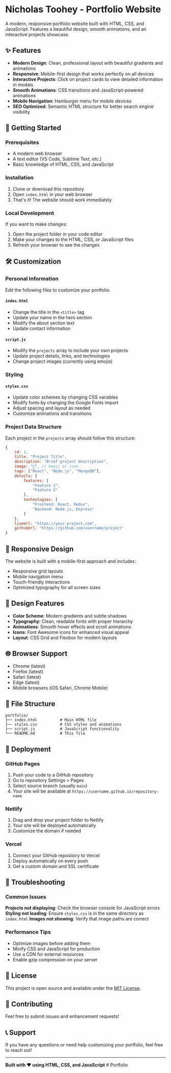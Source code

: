 # Nicholas Toohey - Portfolio Website

A modern, responsive portfolio website built with HTML, CSS, and JavaScript. Features a beautiful design, smooth animations, and an interactive projects showcase.

## ✨ Features

- **Modern Design**: Clean, professional layout with beautiful gradients and animations
- **Responsive**: Mobile-first design that works perfectly on all devices
- **Interactive Projects**: Click on project cards to view detailed information in modals
- **Smooth Animations**: CSS transitions and JavaScript-powered animations
- **Mobile Navigation**: Hamburger menu for mobile devices
- **SEO Optimized**: Semantic HTML structure for better search engine visibility

## 🚀 Getting Started

### Prerequisites
- A modern web browser
- A text editor (VS Code, Sublime Text, etc.)
- Basic knowledge of HTML, CSS, and JavaScript

### Installation
1. Clone or download this repository
2. Open `index.html` in your web browser
3. That's it! The website should work immediately

### Local Development
If you want to make changes:
1. Open the project folder in your code editor
2. Make your changes to the HTML, CSS, or JavaScript files
3. Refresh your browser to see the changes

## 🛠️ Customization

### Personal Information
Edit the following files to customize your portfolio:

#### `index.html`
- Change the title in the `<title>` tag
- Update your name in the hero section
- Modify the about section text
- Update contact information

#### `script.js`
- Modify the `projects` array to include your own projects
- Update project details, links, and technologies
- Change project images (currently using emojis)

### Styling
#### `styles.css`
- Update color schemes by changing CSS variables
- Modify fonts by changing the Google Fonts import
- Adjust spacing and layout as needed
- Customize animations and transitions

### Project Data Structure
Each project in the `projects` array should follow this structure:

```javascript
{
    id: 1,
    title: "Project Title",
    description: "Brief project description",
    image: "🛒", // Emoji or icon
    tags: ["React", "Node.js", "MongoDB"],
    details: {
        features: [
            "Feature 1",
            "Feature 2"
        ],
        technologies: [
            "Frontend: React, Redux",
            "Backend: Node.js, Express"
        ]
    },
    liveUrl: "https://your-project.com",
    githubUrl: "https://github.com/username/project"
}
```

## 📱 Responsive Design

The website is built with a mobile-first approach and includes:
- Responsive grid layouts
- Mobile navigation menu
- Touch-friendly interactions
- Optimized typography for all screen sizes

## 🎨 Design Features

- **Color Scheme**: Modern gradients and subtle shadows
- **Typography**: Clean, readable fonts with proper hierarchy
- **Animations**: Smooth hover effects and scroll animations
- **Icons**: Font Awesome icons for enhanced visual appeal
- **Layout**: CSS Grid and Flexbox for modern layouts

## 🌐 Browser Support

- Chrome (latest)
- Firefox (latest)
- Safari (latest)
- Edge (latest)
- Mobile browsers (iOS Safari, Chrome Mobile)

## 📁 File Structure

```
portfolio/
├── index.html          # Main HTML file
├── styles.css          # CSS styles and animations
├── script.js           # JavaScript functionality
└── README.md           # This file
```

## 🚀 Deployment

### GitHub Pages
1. Push your code to a GitHub repository
2. Go to repository Settings > Pages
3. Select source branch (usually `main`)
4. Your site will be available at `https://username.github.io/repository-name`

### Netlify
1. Drag and drop your project folder to Netlify
2. Your site will be deployed automatically
3. Customize the domain if needed

### Vercel
1. Connect your GitHub repository to Vercel
2. Deploy automatically on every push
3. Get a custom domain and SSL certificate

## 🔧 Troubleshooting

### Common Issues

**Projects not displaying**: Check the browser console for JavaScript errors
**Styling not loading**: Ensure `styles.css` is in the same directory as `index.html`
**Images not showing**: Verify that image paths are correct

### Performance Tips

- Optimize images before adding them
- Minify CSS and JavaScript for production
- Use a CDN for external resources
- Enable gzip compression on your server

## 📝 License

This project is open source and available under the [MIT License](LICENSE).

## 🤝 Contributing

Feel free to submit issues and enhancement requests!

## 📞 Support

If you have any questions or need help customizing your portfolio, feel free to reach out!

---

**Built with ❤️ using HTML, CSS, and JavaScript** # Portfolio
